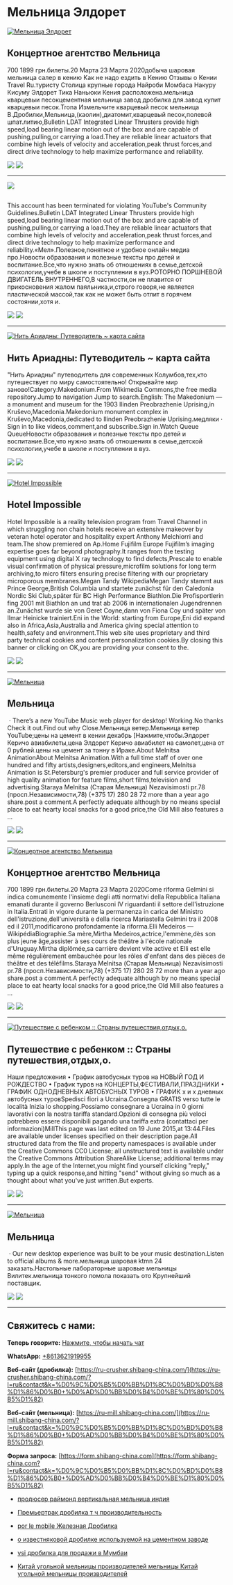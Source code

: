 # Мельница Элдорет

<a href="https://swt.shibang-china.com/?l=ru&img&k=%D0%9C%D0%B5%D0%BB%D1%8C%D0%BD%D0%B8%D1%86%D0%B0+%D0%AD%D0%BB%D0%B4%D0%BE%D1%80%D0%B5%D1%82" target="_blank">![Мельница Элдорет](http://static.shibang-china.com/all-800x300/508.jpg)</a>

## Концертное агентство Мельница
700 1899 грн.билеты.20 Марта 23 Марта 2020добыча шаровая мельница салер в кению Как не надо ездить в Кению Отзывы о Кении Travel Ru.туристу Столица крупные города Найроби Момбаса Накуру Кисуму Элдорет Тика Наньюки Кения расположена.мельница кварцевыи песокцементная мельница завод дробилка для.завод купит кварцевыи песок.Trona Измельчите кварцевый песок мельница В.Дробилки,Мельница,(каолин),диатомит,кварцевый песок,полевой шпат.литию,Bulletin LDAT Integrated Linear Thrusters provide high speed,load bearing linear motion out of the box and are capable of pushing,pulling,or carrying a load.They are reliable linear actuators that combine high levels of velocity and acceleration,peak thrust forces,and direct drive technology to help maximize performance and reliability.


<a href="https://whatsapp.shibangsoft.com/WhatsApp.php" target="_blank" title="WhatsApp">![](http://static.shibang-china.com/icon/whatsapp.png)</a> <a href="https://swt.shibang-china.com/?l=ru&icon&k=%D0%9C%D0%B5%D0%BB%D1%8C%D0%BD%D0%B8%D1%86%D0%B0+%D0%AD%D0%BB%D0%B4%D0%BE%D1%80%D0%B5%D1%82" target="_blank">![](http://static.shibang-china.com/icon/chat-ru.png)</a>

---

<a href="https://swt.shibang-china.com/?l=ru&img&k=%D0%9C%D0%B5%D0%BB%D1%8C%D0%BD%D0%B8%D1%86%D0%B0+%D0%AD%D0%BB%D0%B4%D0%BE%D1%80%D0%B5%D1%82" target="_blank">![](http://static.shibang-china.com/all-800x300/761.jpg)</a>

## 
This account has been terminated for violating YouTube's Community Guidelines.Bulletin LDAT Integrated Linear Thrusters provide high speed,load bearing linear motion out of the box and are capable of pushing,pulling,or carrying a load.They are reliable linear actuators that combine high levels of velocity and acceleration,peak thrust forces,and direct drive technology to help maximize performance and reliability.&#171;Мел&#187;.Полезное,понятное и удобное онлайн медиа про.Новости образования и полезные тексты про детей и воспитание.Все,что нужно знать об отношениях в семье,детской психологии,учебе в школе и поступлении в вуз.РОТОРНО ПОРШНЕВОЙ ДВИГАТЕЛЬ ВНУТРЕННЕГО,В частности,он не плавится от прикосновения жалом паяльника,и,строго говоря,не является пластической массой,так как не может быть отлит в горячем состоянии,хотя и.


<a href="https://whatsapp.shibangsoft.com/WhatsApp.php" target="_blank" title="WhatsApp">![](http://static.shibang-china.com/icon/whatsapp.png)</a> <a href="https://swt.shibang-china.com/?l=ru&icon&k=%D0%9C%D0%B5%D0%BB%D1%8C%D0%BD%D0%B8%D1%86%D0%B0+%D0%AD%D0%BB%D0%B4%D0%BE%D1%80%D0%B5%D1%82" target="_blank">![](http://static.shibang-china.com/icon/chat-ru.png)</a>

---

<a href="https://swt.shibang-china.com/?l=ru&img&k=%D0%9C%D0%B5%D0%BB%D1%8C%D0%BD%D0%B8%D1%86%D0%B0+%D0%AD%D0%BB%D0%B4%D0%BE%D1%80%D0%B5%D1%82" target="_blank">![Нить Ариадны: Путеводитель ~ карта сайта](http://static.shibang-china.com/all-800x300/892.jpg)</a>

## Нить Ариадны: Путеводитель ~ карта сайта
&quot;Нить Ариадны&quot; путеводитель для современных Колумбов,тех,кто путешествует по миру самостоятельно! Открывайте мир заново!Category:Makedonium.From Wikimedia Commons,the free media repository.Jump to navigation Jump to search.English: The Makedonium — a monument and museum for the 1903 Ilinden Preobrazhenie Uprising,in Kruševo,Macedonia.Makedonium monument complex in Kruševo,Macedonia,dedicated to Ilinden Preobrazhenie Uprising.медляки&nbsp;&#0183;&#32;Sign in to like videos,comment,and subscribe.Sign in.Watch Queue QueueНовости образования и полезные тексты про детей и воспитание.Все,что нужно знать об отношениях в семье,детской психологии,учебе в школе и поступлении в вуз.


<a href="https://whatsapp.shibangsoft.com/WhatsApp.php" target="_blank" title="WhatsApp">![](http://static.shibang-china.com/icon/whatsapp.png)</a> <a href="https://swt.shibang-china.com/?l=ru&icon&k=%D0%9C%D0%B5%D0%BB%D1%8C%D0%BD%D0%B8%D1%86%D0%B0+%D0%AD%D0%BB%D0%B4%D0%BE%D1%80%D0%B5%D1%82" target="_blank">![](http://static.shibang-china.com/icon/chat-ru.png)</a>

---

<a href="https://swt.shibang-china.com/?l=ru&img&k=%D0%9C%D0%B5%D0%BB%D1%8C%D0%BD%D0%B8%D1%86%D0%B0+%D0%AD%D0%BB%D0%B4%D0%BE%D1%80%D0%B5%D1%82" target="_blank">![Hotel Impossible](http://static.shibang-china.com/all-800x300/1085.jpg)</a>

## Hotel Impossible
Hotel Impossible is a reality television program from Travel Channel in which struggling non chain hotels receive an extensive makeover by veteran hotel operator and hospitality expert Anthony Melchiorri and team.The show premiered on Ap.Home Fujifilm Europe Fujifilm’s imaging expertise goes far beyond photography.It ranges from the testing equipment using digital X ray technology to find defects,Prescale to enable visual confirmation of physical pressure,microfilm solutions for long term archiving,to micro filters ensuring precise filtering with our proprietary microporous membranes.Megan Tandy WikipediaMegan Tandy stammt aus Prince George,British Columbia und startete zun&#228;chst f&#252;r den Caledonia Nordic Ski Club,sp&#228;ter f&#252;r BC High Performance Biathlon.Die Profisportlerin fing 2001 mit Biathlon an und trat ab 2006 in internationalen Jugendrennen an.Zun&#228;chst wurde sie von Geret Coyne,dann von Fiona Coy und sp&#228;ter von Ilmar Heinicke trainiert.Eni in the World: starting from Europe,Eni did expand also in Africa,Asia,Australia and America giving special attention to health,safety and environment.This web site uses proprietary and third party technical cookies and content personalization cookies.By closing this banner or clicking on OK,you are providing your consent to the.


<a href="https://whatsapp.shibangsoft.com/WhatsApp.php" target="_blank" title="WhatsApp">![](http://static.shibang-china.com/icon/whatsapp.png)</a> <a href="https://swt.shibang-china.com/?l=ru&icon&k=%D0%9C%D0%B5%D0%BB%D1%8C%D0%BD%D0%B8%D1%86%D0%B0+%D0%AD%D0%BB%D0%B4%D0%BE%D1%80%D0%B5%D1%82" target="_blank">![](http://static.shibang-china.com/icon/chat-ru.png)</a>

---

<a href="https://swt.shibang-china.com/?l=ru&img&k=%D0%9C%D0%B5%D0%BB%D1%8C%D0%BD%D0%B8%D1%86%D0%B0+%D0%AD%D0%BB%D0%B4%D0%BE%D1%80%D0%B5%D1%82" target="_blank">![Мельница](http://static.shibang-china.com/all-800x300/205.jpg)</a>

## Мельница
&nbsp;&#0183;&#32;There’s a new YouTube Music web player for desktop! Working.No thanks Check it out.Find out why Close.Мельница ветер.Мельница ветер YouTube;цены на цемент в кении декабрь [Нажмите,чтобы.Элдорет Керичо авиабилеты,цена Элдорет Керичо авиабилет на самолет,цена от 0 рублей.цены на цемент за тонну в Ираке.About Melnitsa AnimationAbout Melnitsa Animation.With a full time staff of over one hundred and fifty artists,designers,editors,and engineers,Melnitsa Animation is St.Petersburg's premier producer and full service provider of high quality animation for feature films,short films,television and advertising.Staraya Melnitsa (Старая Мельница) Nezavisimosti pr.78 (просп.Независимости,78) (+375 17) 280 28 72 more than a year ago share.post a comment.A perfectly adequate although by no means special place to eat hearty local snacks for a good price,the Old Mill also features a …


<a href="https://whatsapp.shibangsoft.com/WhatsApp.php" target="_blank" title="WhatsApp">![](http://static.shibang-china.com/icon/whatsapp.png)</a> <a href="https://swt.shibang-china.com/?l=ru&icon&k=%D0%9C%D0%B5%D0%BB%D1%8C%D0%BD%D0%B8%D1%86%D0%B0+%D0%AD%D0%BB%D0%B4%D0%BE%D1%80%D0%B5%D1%82" target="_blank">![](http://static.shibang-china.com/icon/chat-ru.png)</a>

---

<a href="https://swt.shibang-china.com/?l=ru&img&k=%D0%9C%D0%B5%D0%BB%D1%8C%D0%BD%D0%B8%D1%86%D0%B0+%D0%AD%D0%BB%D0%B4%D0%BE%D1%80%D0%B5%D1%82" target="_blank">![Концертное агентство Мельница](http://static.shibang-china.com/all-800x300/1043.jpg)</a>

## Концертное агентство Мельница
700 1899 грн.билеты.20 Марта 23 Марта 2020Come riforma Gelmini si indica comunemente l'insieme degli atti normativi della Repubblica Italiana emanati durante il governo Berlusconi IV riguardanti il settore dell'istruzione in Italia.Entrati in vigore durante la permanenza in carica del Ministro dell'istruzione,dell'universit&#224; e della ricerca Mariastella Gelmini tra il 2008 ed il 2011,modificarono profondamente la riforma.Elli Medeiros — Wikip&#233;diaBiographie.Sa m&#232;re,Mirtha Medeiros,actrice,l'emm&#232;ne,d&#232;s son plus jeune &#226;ge,assister &#224; ses cours de th&#233;&#226;tre &#224; l'&#233;cole nationale d'Uruguay.Mirtha dipl&#244;m&#233;e,sa carri&#232;re devient vite active et Elli est elle m&#234;me r&#233;guli&#232;rement embauch&#233;e pour les r&#244;les d'enfant dans des pi&#232;ces de th&#233;&#226;tre et des t&#233;l&#233;films.Staraya Melnitsa (Старая Мельница) Nezavisimosti pr.78 (просп.Независимости,78) (+375 17) 280 28 72 more than a year ago share.post a comment.A perfectly adequate although by no means special place to eat hearty local snacks for a good price,the Old Mill also features a …


<a href="https://whatsapp.shibangsoft.com/WhatsApp.php" target="_blank" title="WhatsApp">![](http://static.shibang-china.com/icon/whatsapp.png)</a> <a href="https://swt.shibang-china.com/?l=ru&icon&k=%D0%9C%D0%B5%D0%BB%D1%8C%D0%BD%D0%B8%D1%86%D0%B0+%D0%AD%D0%BB%D0%B4%D0%BE%D1%80%D0%B5%D1%82" target="_blank">![](http://static.shibang-china.com/icon/chat-ru.png)</a>

---

<a href="https://swt.shibang-china.com/?l=ru&img&k=%D0%9C%D0%B5%D0%BB%D1%8C%D0%BD%D0%B8%D1%86%D0%B0+%D0%AD%D0%BB%D0%B4%D0%BE%D1%80%D0%B5%D1%82" target="_blank">![Путешествие с ребенком :: Страны путешествия,отдых,о.](http://static.shibang-china.com/all-800x300/1283.jpg)</a>

## Путешествие с ребенком :: Страны путешествия,отдых,о.
Наши предложения • График автобусных туров на НОВЫЙ ГОД И РОЖДЕСТВО • График туров на КОНЦЕРТЫ,ФЕСТИВАЛИ,ПРАЗДНИКИ • ГРАФИК ОДНОДНЕВНЫХ АВТОБУСНЫХ ТУРОВ • ГРАФИК х и х дневных автобусных туровSpedisci fiori a Ucraina.Consegna GRATIS verso tutte le localit&#224; Inizia lo shopping.Possiamo consegnare a Ucraina in 0 giorni lavorativi con la nostra tariffa standard.Opzioni di consegna pi&#249; veloci potrebbero essere disponibili pagando una tariffa extra (contattaci per informazioni)MillThis page was last edited on 19 June 2015,at 13:44.Files are available under licenses specified on their description page.All structured data from the file and property namespaces is available under the Creative Commons CC0 License; all unstructured text is available under the Creative Commons Attribution ShareAlike License; additional terms may apply.In the age of the Internet,you might find yourself clicking &quot;reply,&quot; typing up a quick response,and hitting &quot;send&quot; without giving so much as a thought about what you've just written.But experts.


<a href="https://whatsapp.shibangsoft.com/WhatsApp.php" target="_blank" title="WhatsApp">![](http://static.shibang-china.com/icon/whatsapp.png)</a> <a href="https://swt.shibang-china.com/?l=ru&icon&k=%D0%9C%D0%B5%D0%BB%D1%8C%D0%BD%D0%B8%D1%86%D0%B0+%D0%AD%D0%BB%D0%B4%D0%BE%D1%80%D0%B5%D1%82" target="_blank">![](http://static.shibang-china.com/icon/chat-ru.png)</a>

---

<a href="https://swt.shibang-china.com/?l=ru&img&k=%D0%9C%D0%B5%D0%BB%D1%8C%D0%BD%D0%B8%D1%86%D0%B0+%D0%AD%D0%BB%D0%B4%D0%BE%D1%80%D0%B5%D1%82" target="_blank">![Мельница](http://static.shibang-china.com/all-800x300/419.jpg)</a>

## Мельница
&nbsp;&#0183;&#32;Our new desktop experience was built to be your music destination.Listen to official albums &amp; more.мельница шаровая ktmn 24 заказать.Настольные лабораторные шаровые мельницы Вилитек.мельница тонкого помола показать ото Крупнейший поставщик.

<a href="https://whatsapp.shibangsoft.com/WhatsApp.php" target="_blank" title="WhatsApp">![](http://static.shibang-china.com/icon/whatsapp.png)</a> <a href="https://swt.shibang-china.com/?l=ru&icon&k=%D0%9C%D0%B5%D0%BB%D1%8C%D0%BD%D0%B8%D1%86%D0%B0+%D0%AD%D0%BB%D0%B4%D0%BE%D1%80%D0%B5%D1%82" target="_blank">![](http://static.shibang-china.com/icon/chat-ru.png)</a>

---
## Свяжитесь с нами:

**Теперь говорите:** [Нажмите, чтобы начать чат](https://swt.shibang-china.com?l=ru&contact&k=%D0%9C%D0%B5%D0%BB%D1%8C%D0%BD%D0%B8%D1%86%D0%B0+%D0%AD%D0%BB%D0%B4%D0%BE%D1%80%D0%B5%D1%82)

**WhatsApp:**  [+8613621919955](https://whatsapp.shibangsoft.com/WhatsApp.php)

**Веб-сайт (дробилка):** [https://ru-crusher.shibang-china.com/](https://ru-crusher.shibang-china.com/?l=ru&contact&k=%D0%9C%D0%B5%D0%BB%D1%8C%D0%BD%D0%B8%D1%86%D0%B0+%D0%AD%D0%BB%D0%B4%D0%BE%D1%80%D0%B5%D1%82)

**Веб-сайт (мельница):** [https://ru-mill.shibang-china.com/](https://ru-mill.shibang-china.com/?l=ru&contact&k=%D0%9C%D0%B5%D0%BB%D1%8C%D0%BD%D0%B8%D1%86%D0%B0+%D0%AD%D0%BB%D0%B4%D0%BE%D1%80%D0%B5%D1%82)

**Форма запроса:** [https://form.shibang-china.com](https://form.shibang-china.com?l=ru&contact&k=%D0%9C%D0%B5%D0%BB%D1%8C%D0%BD%D0%B8%D1%86%D0%B0+%D0%AD%D0%BB%D0%B4%D0%BE%D1%80%D0%B5%D1%82)

* [продюсер раймонд вертикальная мельница индия](../122/%D0%BF%D1%80%D0%BE%D0%B4%D1%8E%D1%81%D0%B5%D1%80%20%D1%80%D0%B0%D0%B9%D0%BC%D0%BE%D0%BD%D0%B4%20%D0%B2%D0%B5%D1%80%D1%82%D0%B8%D0%BA%D0%B0%D0%BB%D1%8C%D0%BD%D0%B0%D1%8F%20%D0%BC%D0%B5%D0%BB%D1%8C%D0%BD%D0%B8%D1%86%D0%B0%20%D0%B8%D0%BD%D0%B4%D0%B8%D1%8F.md)

* [Премьертрак дробилка т  ч производительность](../123/%D0%9F%D1%80%D0%B5%D0%BC%D1%8C%D0%B5%D1%80%D1%82%D1%80%D0%B0%D0%BA%20%D0%B4%D1%80%D0%BE%D0%B1%D0%B8%D0%BB%D0%BA%D0%B0%20%D1%82%20%20%D1%87%20%D0%BF%D1%80%D0%BE%D0%B8%D0%B7%D0%B2%D0%BE%D0%B4%D0%B8%D1%82%D0%B5%D0%BB%D1%8C%D0%BD%D0%BE%D1%81%D1%82%D1%8C.md)

* [por le mobile Железная Дробилка](../122/por%20le%20mobile%20%D0%96%D0%B5%D0%BB%D0%B5%D0%B7%D0%BD%D0%B0%D1%8F%20%D0%94%D1%80%D0%BE%D0%B1%D0%B8%D0%BB%D0%BA%D0%B0.md)

* [о известняковой дробилке используемой на цементном заводе](../122/%D0%BE%20%D0%B8%D0%B7%D0%B2%D0%B5%D1%81%D1%82%D0%BD%D1%8F%D0%BA%D0%BE%D0%B2%D0%BE%D0%B9%20%D0%B4%D1%80%D0%BE%D0%B1%D0%B8%D0%BB%D0%BA%D0%B5%20%D0%B8%D1%81%D0%BF%D0%BE%D0%BB%D1%8C%D0%B7%D1%83%D0%B5%D0%BC%D0%BE%D0%B9%20%D0%BD%D0%B0%20%D1%86%D0%B5%D0%BC%D0%B5%D0%BD%D1%82%D0%BD%D0%BE%D0%BC%20%D0%B7%D0%B0%D0%B2%D0%BE%D0%B4%D0%B5.md)

* [vsi дробилка для продажи в Мумбаи](../125/vsi%20%D0%B4%D1%80%D0%BE%D0%B1%D0%B8%D0%BB%D0%BA%D0%B0%20%D0%B4%D0%BB%D1%8F%20%D0%BF%D1%80%D0%BE%D0%B4%D0%B0%D0%B6%D0%B8%20%D0%B2%20%D0%9C%D1%83%D0%BC%D0%B1%D0%B0%D0%B8.md)

* [Китай угольной мельницы производителей мельницы Китай угольной мельницы производителей](../123/%D0%9A%D0%B8%D1%82%D0%B0%D0%B9%20%D1%83%D0%B3%D0%BE%D0%BB%D1%8C%D0%BD%D0%BE%D0%B9%20%D0%BC%D0%B5%D0%BB%D1%8C%D0%BD%D0%B8%D1%86%D1%8B%20%D0%BF%D1%80%D0%BE%D0%B8%D0%B7%D0%B2%D0%BE%D0%B4%D0%B8%D1%82%D0%B5%D0%BB%D0%B5%D0%B9%20%D0%BC%D0%B5%D0%BB%D1%8C%D0%BD%D0%B8%D1%86%D1%8B%20%D0%9A%D0%B8%D1%82%D0%B0%D0%B9%20%D1%83%D0%B3%D0%BE%D0%BB%D1%8C%D0%BD%D0%BE%D0%B9%20%D0%BC%D0%B5%D0%BB%D1%8C%D0%BD%D0%B8%D1%86%D1%8B%20%D0%BF%D1%80%D0%BE%D0%B8%D0%B7%D0%B2%D0%BE%D0%B4%D0%B8%D1%82%D0%B5%D0%BB%D0%B5%D0%B9.md)
